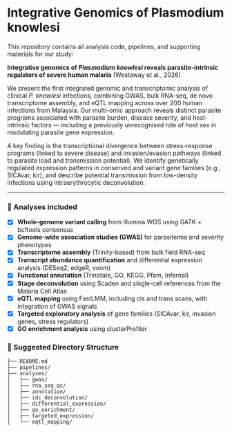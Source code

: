 # Integrative Genomics of Plasmodium knowlesi

This repository contains all analysis code, pipelines, and supporting materials for our study:

**Integrative genomics of _Plasmodium knowlesi_ reveals parasite-intrinsic regulators of severe human malaria** (Westaway et al., 2026)

We present the first integrated genomic and transcriptomic analysis of clinical _P. knowlesi_ infections, combining GWAS, bulk RNA-seq, de novo transcriptome assembly, and eQTL mapping across over 200 human infections from Malaysia. Our multi-omic approach reveals distinct parasite programs associated with parasite burden, disease severity, and host-intrinsic factors — including a previously unrecognised role of host sex in modulating parasite gene expression. 

A key finding is the transcriptional divergence between stress-response programs (linked to severe disease) and invasion/evasion pathways (linked to parasite load and transmission potential). We identify genetically regulated expression patterns in conserved and variant gene families (e.g., SICAvar, kir), and describe potential transmission from low-density infections using intraerythrocytic deconvolution.

---

### 🧬 Analyses included

- [x] **Whole-genome variant calling** from Illumina WGS using GATK + bcftools consensus
- [x] **Genome-wide association studies (GWAS)** for parasitemia and severity phenotypes
- [x] **Transcriptome assembly** (Trinity-based) from bulk field RNA-seq
- [x] **Transcript abundance quantification** and differential expression analysis (DESeq2, edgeR, voom)
- [x] **Functional annotation** (Trinotate, GO, KEGG, Pfam, Infernal)
- [x] **Stage deconvolution** using Scaden and single-cell references from the Malaria Cell Atlas
- [x] **eQTL mapping** using FastLMM, including cis and trans scans, with integration of GWAS signals
- [x] **Targeted exploratory analysis** of gene families (SICAvar, kir, invasion genes, stress regulators)
- [x] **GO enrichment analysis** using clusterProfiler

### 📂 Suggested Directory Structure

```plaintext
├── README.md
├── pipelines/
├── analyses/
│   ├── gwas/
│   ├── rna_seq_qc/
│   ├── annotation/
│   ├── idc_deconvolution/
│   ├── differential_expression/
│   ├── go_enrichment/
│   ├── targeted_expression/
│   └── eqtl_mapping/
